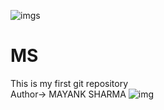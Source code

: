 ![imgs](https://github.com/user-attachments/assets/15f908de-d4ee-4bb4-a601-6f9ec5760f00)
# MS
This is my first git repository
<br>
Author-> MAYANK SHARMA
![img](https://github.com/user-attachments/assets/8526fec4-0845-4a78-8cb6-5b9cee10202e)
